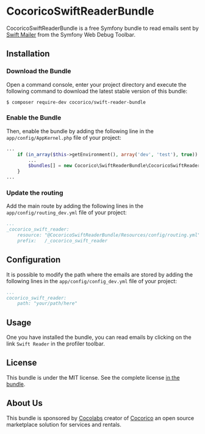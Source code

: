 CocoricoSwiftReaderBundle
=========================

CocoricoSwiftReaderBundle is a free Symfony bundle to read emails sent by 
[Swift Mailer](https://github.com/swiftmailer/swiftmailer) from the Symfony Web Debug Toolbar.

Installation
------------

### Download the Bundle

Open a command console, enter your project directory and execute the following command to download the latest stable version of this bundle:

```bash
$ composer require-dev cocorico/swift-reader-bundle
```

### Enable the Bundle

Then, enable the bundle by adding the following line in the `app/config/AppKernel.php` file of your project:

```php
...
    if (in_array($this->getEnvironment(), array('dev', 'test'), true)) {
        ...
        $bundles[] = new Cocorico\SwiftReaderBundle\CocoricoSwiftReaderBundle();
    }
...
```

### Update the routing

Add the main route by adding the following lines in the `app/config/routing_dev.yml` file of your project:

```yaml
...
_cocorico_swift_reader:
    resource: "@CocoricoSwiftReaderBundle/Resources/config/routing.yml"
    prefix:   /_cocorico_swift_reader
```

Configuration
-----

It is possible to modify the path where the emails are stored by adding the following lines in the `app/config/config_dev.yml` file of your project:

```yaml
...
cocorico_swift_reader:
    path: "your/path/here"
```

Usage
-----

One you have installed the bundle, you can read emails by clicking on the link `Swift Reader` in the profiler toolbar. 

License
-------

This bundle is under the MIT license. See the complete license [in the bundle](LICENSE).


About Us
--------

This bundle is sponsored by [Cocolabs][1] creator of [Cocorico][2] an open source marketplace solution for services and 
rentals.

[1]: http://www.cocolabs.io
[2]: https://github.com/Cocolabs-SAS/cocorico